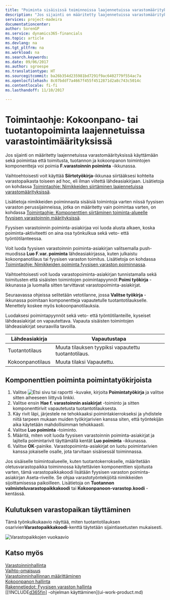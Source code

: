 ```yaml
---
title: "Poiminta sisäisissä toiminnoissa laajennetuissa varastomäärityksissä | Microsoft-asiakirjat"
description: "Jos sijainti on määritetty laajennetuissa varastomäärityksissä käyttämään sekä poimintaa että toimitusta, tuotannon ja kokoonpanon toimintojen komponentteja voi poimia **F.varastoinnin poiminta** -ikkunassa."
services: project-madeira
documentationcenter: 
author: SorenGP
ms.service: dynamics365-financials
ms.topic: article
ms.devlang: na
ms.tgt_pltfrm: na
ms.workload: na
ms.search.keywords: 
ms.date: 09/06/2017
ms.author: sgroespe
ms.translationtype: HT
ms.sourcegitcommit: ba26b354d235981bd7291f9ac6402779f554ac7a
ms.openlocfilehash: 8c07bddf7a4667f455f4512871d2a8c743c5014c
ms.contentlocale: fi-fi
ms.lasthandoff: 11/10/2017

---
```

# <a name="how-to-pick-for-assembly-or-production-in-advanced-warehouse-configurations"></a>Toimintaohje: Kokoonpano- tai tuotantopoiminta laajennetuissa varastointimäärityksissä
Jos sijainti on määritetty laajennetuissa varastomäärityksissä käyttämään sekä poimintaa että toimitusta, tuotannon ja kokoonpanon toimintojen komponentteja voi poimia **F.varastoinnin poiminta** -ikkunassa.  

Vaihtoehtoisesti voit käyttää **Siirtotyökirja**-ikkunaa siirtääksesi kohteita varastopaikasta toiseen ad hoc, eli ilman viitettä lähdeasiakirjaan. Lisätietoja on kohdassa [Toimintaohje: Nimikkeiden siirtäminen laajennetuissa varastomäärityksissä](warehouse-how-to-move-items-in-advanced-warehousing.md).  

Lisätietoja nimikkeiden poiminnasta sisäisiä toimintoja varten niissä fyysisen varaston perussijainneissa, jotka on määritetty vain poimintaa varten, on kohdassa [Toimintaohje: Komponenttien siirtäminen toiminta-alueelle fyysisen varastoinnin määrityksissä](warehouse-how-to-move-components-to-an-operation-area-in-basic-warehousing.md).  

Fyysisen varastoinnin poiminta-asiakirjaa voi luoda alusta alkaen, koska poiminta-aktiviteetti on aina osa työnkulkua sekä veto- että työntötilanteessa.  

Voit luoda fyysisen varastoinnin poiminta-asiakirjan valitsemalla push-muodissa **Luo F.var. poiminta** lähdeasiakirjassa, kuten julkaistu kokoonpanotilaus tai fyysisen varaston toimitus. Lisätietoja on kohdassa [Toimintaohje: Nimikkeiden poiminta fyysisen varaston poiminnassa](warehouse-how-to-pick-items-for-warehouse-shipment.md).  

Vaihtoehtoisesti voit luoda varastopoiminta-asiakirjan tunnistamalla sekä toimitusten että sisäisten toimintojen poimintapyynnöt **Poimi työkirja** -ikkunassa ja luomalla sitten tarvittavat varastopoiminta-asiakirjat.  

Seuraavassa ohjeissa selitetään vetotilanne, jossa **Valitse työkirja** -ikkunassa poimitaan komponentteja vapautetulle tuotantotilaukselle. Menettely koskee myös kokoonpanotilauksia.  

Luodaksesi poimintapyynnöt sekä veto- että työntötilanteille, kyseiset lähdeasiakirjat on vapautettava. Vapauta sisäisten toimintojen lähdeasiakirjat seuraavilla tavoilla.  

|Lähdeasiakirja|Vapautustapa|  
|---------------------|--------------------|  
|Tuotantotilaus|Muuta tilauksen tyypiksi vapautettu tuotantotilaus.|  
|Kokoonpanotilaus|Muuta tilaksi Vapautettu.|  

## <a name="to-pick-components-using-the-pick-worksheet"></a>Komponenttien poiminta poimintatyökirjoista  
1.  Valitse ![Etsi sivu tai raportti](media/ui-search/search_small.png "Etsi sivu tai raportti -kuvake") -kuvake, kirjoita **Poimintatyökirja** ja valitse sitten aiheeseen liittyvä linkki.  
2.  Valitse ensin **Hae f. varastoinnin asiakirjat** -toiminto ja sitten komponenttirivit vapautetusta tuotantotilauksesta.  
3.  Käy rivit läpi, järjestele ne tehokkaaksi poimintakierrokseksi ja yhdistele niitä tarpeen mukaan muiden työkirjarivien kanssa siten, että työntekijän aika käytetään mahdollisimman tehokkaasti.  
4.  Valitse **Luo poiminta** -toiminto.  
5.  Määritä, miten voit luoda fyysisen varastoinnin poiminta-asiakirjat ja lajitella poimintarivit täyttämällä kentät **Luo poiminta** -ikkunassa.  
6.  Valitse **OK**-painike. Varastopoiminta-asiakirjat on luotu poimintarivien kanssa jokaiselle osalle, jota tarvitaan sisäisessäl toiminnassa.  

Jos sisäiselle toimintoalueelle, kuten tuotantokerrokselle, määritetään oletusvarastopaikka toiminnossa käytettävien komponenttien sijoitusta varten, tämä varastopaikkakoodi lisätään fyysisen varaston poiminta-asiakirjan Aseta-riveille. Se ohjaa varastotyöntekijöitä nimikkeiden sijoittamisessa paikoilleen. Lisätietoja on **Tuotannon valmisteluvarastopaikkakoodi** tai **Kokoonpanoon-varastop.koodi** -kentässä.

## <a name="filling-the-consumption-bin"></a>Kulutuksen varastopaikan täyttäminen
Tämä työnkulkukaavio näyttää, miten tuotantotilauksen osarivien**Varastopaikkakoodi**-kenttä täytetään sijaintiasetusten mukaisesti.

![Varastopaikkojen vuokaavio](media/binflow.png "BinFlow")  

## <a name="see-also"></a>Katso myös
[Varastoinninhallinta](warehouse-manage-warehouse.md)  
[Vaihto-omaisuus](inventory-manage-inventory.md)  
[Varastoinninhallinnan määrittäminen](warehouse-setup-warehouse.md)     
[Kokoonpanon hallinta](assembly-assemble-items.md)    
[Rakennetiedot: Fyysisen varaston hallinta](design-details-warehouse-management.md)  
[[!INCLUDE[d365fin](includes/d365fin_md.md)] -ohjelman käyttäminen](ui-work-product.md)

